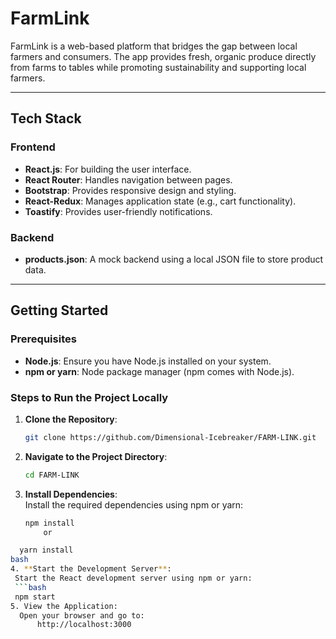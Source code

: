 # FarmLink

FarmLink is a web-based platform that bridges the gap between local farmers and consumers. The app provides fresh, organic produce directly from farms to tables while promoting sustainability and supporting local farmers.

---

## Tech Stack

### Frontend
- **React.js**: For building the user interface.
- **React Router**: Handles navigation between pages.
- **Bootstrap**: Provides responsive design and styling.
- **React-Redux**: Manages application state (e.g., cart functionality).
- **Toastify**: Provides user-friendly notifications.

### Backend
- **products.json**: A mock backend using a local JSON file to store product data.

---

## Getting Started

### Prerequisites

- **Node.js**: Ensure you have Node.js installed on your system.
- **npm or yarn**: Node package manager (npm comes with Node.js).

### Steps to Run the Project Locally

1. **Clone the Repository**:
   ```bash
   git clone https://github.com/Dimensional-Icebreaker/FARM-LINK.git
2. **Navigate to the Project Directory**:  
   ```bash
   cd FARM-LINK
3. **Install Dependencies**:  
   Install the required dependencies using npm or yarn:  
   ```bash
   npm install
       or
  ```bash
    yarn install
  bash
4. **Start the Development Server**:  
   Start the React development server using npm or yarn:  
   ```bash
   npm start
5. View the Application:
    Open your browser and go to:
        http://localhost:3000

